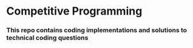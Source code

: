 # Competitive Programming

### This repo contains coding implementations and solutions to technical coding questions
